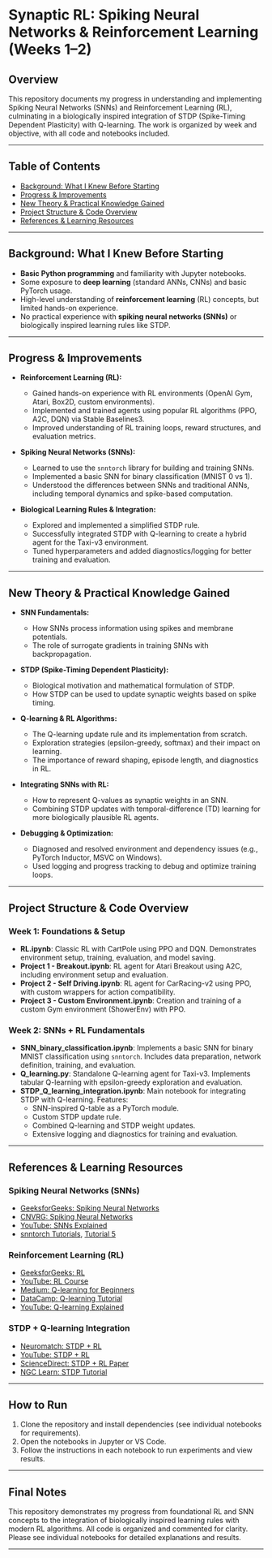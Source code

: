 # Synaptic RL: Spiking Neural Networks & Reinforcement Learning (Weeks 1–2)

## Overview

This repository documents my progress in understanding and implementing Spiking Neural Networks (SNNs) and Reinforcement Learning (RL), culminating in a biologically inspired integration of STDP (Spike-Timing Dependent Plasticity) with Q-learning. The work is organized by week and objective, with all code and notebooks included.

---

## Table of Contents

- [Background: What I Knew Before Starting](#background-what-i-knew-before-starting)
- [Progress & Improvements](#progress--improvements)
- [New Theory & Practical Knowledge Gained](#new-theory--practical-knowledge-gained)
- [Project Structure & Code Overview](#project-structure--code-overview)
- [References & Learning Resources](#references--learning-resources)

---

## Background: What I Knew Before Starting

- **Basic Python programming** and familiarity with Jupyter notebooks.
- Some exposure to **deep learning** (standard ANNs, CNNs) and basic PyTorch usage.
- High-level understanding of **reinforcement learning** (RL) concepts, but limited hands-on experience.
- No practical experience with **spiking neural networks (SNNs)** or biologically inspired learning rules like STDP.

---

## Progress & Improvements

- **Reinforcement Learning (RL):**

  - Gained hands-on experience with RL environments (OpenAI Gym, Atari, Box2D, custom environments).
  - Implemented and trained agents using popular RL algorithms (PPO, A2C, DQN) via Stable Baselines3.
  - Improved understanding of RL training loops, reward structures, and evaluation metrics.

- **Spiking Neural Networks (SNNs):**

  - Learned to use the `snntorch` library for building and training SNNs.
  - Implemented a basic SNN for binary classification (MNIST 0 vs 1).
  - Understood the differences between SNNs and traditional ANNs, including temporal dynamics and spike-based computation.

- **Biological Learning Rules & Integration:**
  - Explored and implemented a simplified STDP rule.
  - Successfully integrated STDP with Q-learning to create a hybrid agent for the Taxi-v3 environment.
  - Tuned hyperparameters and added diagnostics/logging for better training and evaluation.

---

## New Theory & Practical Knowledge Gained

- **SNN Fundamentals:**

  - How SNNs process information using spikes and membrane potentials.
  - The role of surrogate gradients in training SNNs with backpropagation.

- **STDP (Spike-Timing Dependent Plasticity):**

  - Biological motivation and mathematical formulation of STDP.
  - How STDP can be used to update synaptic weights based on spike timing.

- **Q-learning & RL Algorithms:**

  - The Q-learning update rule and its implementation from scratch.
  - Exploration strategies (epsilon-greedy, softmax) and their impact on learning.
  - The importance of reward shaping, episode length, and diagnostics in RL.

- **Integrating SNNs with RL:**

  - How to represent Q-values as synaptic weights in an SNN.
  - Combining STDP updates with temporal-difference (TD) learning for more biologically plausible RL agents.

- **Debugging & Optimization:**
  - Diagnosed and resolved environment and dependency issues (e.g., PyTorch Inductor, MSVC on Windows).
  - Used logging and progress tracking to debug and optimize training loops.

---

## Project Structure & Code Overview

### Week 1: Foundations & Setup

- **RL.ipynb**: Classic RL with CartPole using PPO and DQN. Demonstrates environment setup, training, evaluation, and model saving.
- **Project 1 - Breakout.ipynb**: RL agent for Atari Breakout using A2C, including environment setup and evaluation.
- **Project 2 - Self Driving.ipynb**: RL agent for CarRacing-v2 using PPO, with custom wrappers for action compatibility.
- **Project 3 - Custom Environment.ipynb**: Creation and training of a custom Gym environment (ShowerEnv) with PPO.

### Week 2: SNNs + RL Fundamentals

- **SNN_binary_classification.ipynb**: Implements a basic SNN for binary MNIST classification using `snntorch`. Includes data preparation, network definition, training, and evaluation.
- **Q_learning.py**: Standalone Q-learning agent for Taxi-v3. Implements tabular Q-learning with epsilon-greedy exploration and evaluation.
- **STDP_Q_learning_integration.ipynb**: Main notebook for integrating STDP with Q-learning. Features:
  - SNN-inspired Q-table as a PyTorch module.
  - Custom STDP update rule.
  - Combined Q-learning and STDP weight updates.
  - Extensive logging and diagnostics for training and evaluation.

---

## References & Learning Resources

### Spiking Neural Networks (SNNs)

- [GeeksforGeeks: Spiking Neural Networks](https://www.geeksforgeeks.org/spiking-neural-networks-in-deep-learning/)
- [CNVRG: Spiking Neural Networks](https://cnvrg.io/spiking-neural-networks/)
- [YouTube: SNNs Explained](https://www.youtube.com/watch?v=GTXTQ_sOxak)
- [snntorch Tutorials](https://snntorch.readthedocs.io/en/latest/tutorials/tutorial_1.html), [Tutorial 5](https://snntorch.readthedocs.io/en/latest/tutorials/tutorial_5.html)

### Reinforcement Learning (RL)

- [GeeksforGeeks: RL](https://www.geeksforgeeks.org/spiking-neural-networks-in-deep-learning/)
- [YouTube: RL Course](https://www.youtube.com/watch?v=Mut_u40Sqz4)
- [Medium: Q-learning for Beginners](https://medium.com/data-science/q-learning-for-beginners-2837b777741)
- [DataCamp: Q-learning Tutorial](https://www.datacamp.com/tutorial/introduction-q-learning-beginner-tutorial)
- [YouTube: Q-learning Explained](https://www.youtube.com/watch?v=MSrfaI1gGjI)

### STDP + Q-learning Integration

- [Neuromatch: STDP + RL](https://compneuro.neuromatch.io/tutorials/W2D3_BiologicalNeuronModels/student/W2D3_Tutorial4.html)
- [YouTube: STDP + RL](https://youtu.be/xRkonYlbzjs)
- [ScienceDirect: STDP + RL Paper](https://www.sciencedirect.com/science/article/abs/pii/S0893608021003609)
- [NGC Learn: STDP Tutorial](https://ngc-learn.readthedocs.io/en/latest/tutorials/neurocog/mod_stdp.html)

---

## How to Run

1. Clone the repository and install dependencies (see individual notebooks for requirements).
2. Open the notebooks in Jupyter or VS Code.
3. Follow the instructions in each notebook to run experiments and view results.

---

## Final Notes

This repository demonstrates my progress from foundational RL and SNN concepts to the integration of biologically inspired learning rules with modern RL algorithms. All code is organized and commented for clarity. Please see individual notebooks for detailed explanations and results.

---
